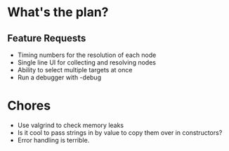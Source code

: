 # What's the plan?

## Feature Requests

- Timing numbers for the resolution of each node
- Single line UI for collecting and resolving nodes
- Ability to select multiple targets at once
- Run a debugger with -debug

# Chores

- Use valgrind to check memory leaks
- Is it cool to pass strings in by value to copy them over in constructors?
- Error handling is terrible.